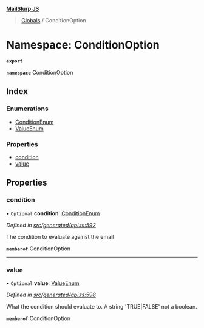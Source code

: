 **[MailSlurp JS](../README.md)**

> [Globals](../README.md) / ConditionOption

# Namespace: ConditionOption

**`export`** 

**`namespace`** ConditionOption

## Index

### Enumerations

* [ConditionEnum](../enums/conditionoption.conditionenum.md)
* [ValueEnum](../enums/conditionoption.valueenum.md)

### Properties

* [condition](conditionoption.md#condition)
* [value](conditionoption.md#value)

## Properties

### condition

• `Optional` **condition**: [ConditionEnum](../enums/conditionoption.conditionenum.md)

*Defined in [src/generated/api.ts:592](https://github.com/mailslurp/mailslurp-client/blob/2c659a7/src/generated/api.ts#L592)*

The condition to evaluate against the email

**`memberof`** ConditionOption

___

### value

• `Optional` **value**: [ValueEnum](../enums/conditionoption.valueenum.md)

*Defined in [src/generated/api.ts:598](https://github.com/mailslurp/mailslurp-client/blob/2c659a7/src/generated/api.ts#L598)*

What the condition should evaluate to. A string 'TRUE|FALSE' not a boolean.

**`memberof`** ConditionOption
